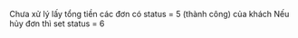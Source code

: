 Chưa xử lý lấy tổng tiền các đơn có status = 5 (thành công) của khách
Nếu hủy đơn thì set status = 6